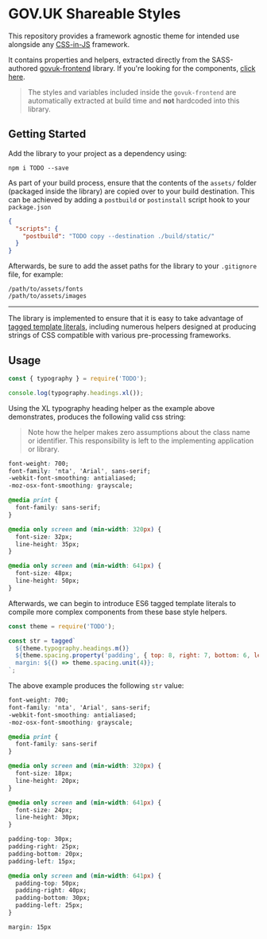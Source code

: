 # GOV.UK Shareable Styles

This repository provides a framework agnostic theme for intended use alongside any [CSS-in-JS](#TODO) framework.

It contains properties and helpers, extracted directly from the SASS-authored [govuk-frontend](#TODO) library. If you're looking for the components, [click here](#TODO).

> The styles and variables included inside the `govuk-frontend` are automatically extracted at build time and **not** hardcoded into this library.

## Getting Started

Add the library to your project as a dependency using:

```
npm i TODO --save
```

As part of your build process, ensure that the contents of the `assets/` folder (packaged inside the library) are copied over to your build destination. This can be achieved by adding a `postbuild` or `postinstall` script hook to your `package.json`

```json
{
  "scripts": {
    "postbuild": "TODO copy --destination ./build/static/"
  }
}
```

Afterwards, be sure to add the asset paths for the library to your `.gitignore` file, for example:

```
/path/to/assets/fonts
/path/to/assets/images
```

---

The library is implemented to ensure that it is easy to take advantage of [tagged template literals](#TODO), including numerous helpers designed at producing strings of CSS compatible with various pre-processing frameworks.

## Usage

```js
const { typography } = require('TODO');

console.log(typography.headings.xl());
```

Using the XL typography heading helper as the example above demonstrates, produces the following valid css string:

> Note how the helper makes zero assumptions about the class name or identifier. This responsibility is left to the implementing application or library.

```css
font-weight: 700;
font-family: 'nta', 'Arial', sans-serif;
-webkit-font-smoothing: antialiased;
-moz-osx-font-smoothing: grayscale;

@media print {
  font-family: sans-serif;
}

@media only screen and (min-width: 320px) {
  font-size: 32px;
  line-height: 35px;
}

@media only screen and (min-width: 641px) {
  font-size: 48px;
  line-height: 50px;
}
```

Afterwards, we can begin to introduce ES6 tagged template literals to compile more complex components from these base style helpers.

```js
const theme = require('TODO');

const str = tagged`
  ${theme.typography.headings.m()}
  ${theme.spacing.property('padding', { top: 8, right: 7, bottom: 6, left: 5 })}
  margin: ${() => theme.spacing.unit(4)};
`;
```

The above example produces the following `str` value:

```css
font-weight: 700;
font-family: 'nta', 'Arial', sans-serif;
-webkit-font-smoothing: antialiased;
-moz-osx-font-smoothing: grayscale;

@media print {
  font-family: sans-serif
}

@media only screen and (min-width: 320px) {
  font-size: 18px;
  line-height: 20px;
}

@media only screen and (min-width: 641px) {
  font-size: 24px;
  line-height: 30px;
}

padding-top: 30px;
padding-right: 25px;
padding-bottom: 20px;
padding-left: 15px;

@media only screen and (min-width: 641px) {
  padding-top: 50px;
  padding-right: 40px;
  padding-bottom: 30px;
  padding-left: 25px;
}

margin: 15px
```

